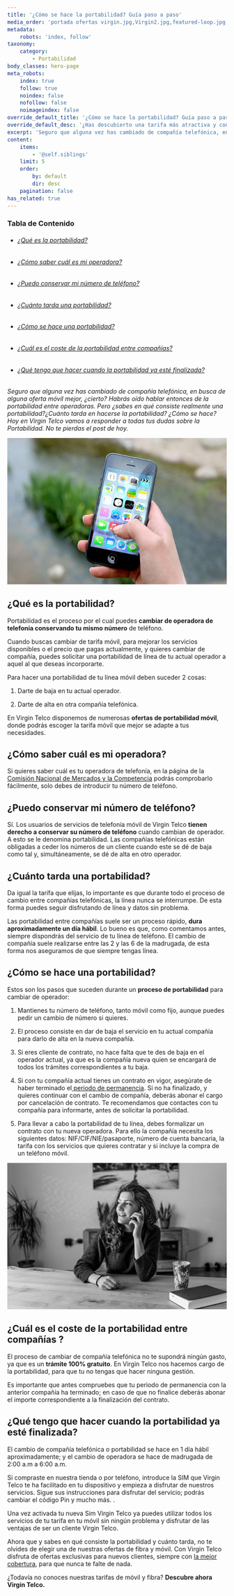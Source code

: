 ```yaml
---
title: '¿Cómo se hace la portabilidad? Guía paso a paso'
media_order: 'portada ofertas virgin.jpg,Virgin2.jpg,featured-loop.jpg,iphone.jpg,movil-chica.jpg'
metadata:
    robots: 'index, follow'
taxonomy:
    category:
        - Portabilidad
body_classes: hero-page
meta_robots:
    index: true
    follow: true
    noindex: false
    nofollow: false
    noimageindex: false
override_default_title: '¿Cómo se hace la portabilidad? Guía paso a paso'
override_default_desc: '¿Has descubierto una tarifa más atractiva y con mejor precio en otra compañía? Encuentra todas las respuestas que necesitas para convertir el proceso de portabilidad en algo sencillo, rápido y sin ningún coste.'
excerpt: 'Seguro que alguna vez has cambiado de compañía telefónica, en busca de alguna oferta móvil mejor, ¿cierto? Habrás oído hablar entonces de la portabilidad entre operadoras. Pero ¿sabes...'
content:
    items:
        - '@self.siblings'
    limit: 5
    order:
        by: default
        dir: desc
    pagination: false
has_related: true
---
```


<!-- # ¿Qué es y cuánto tarda una portabilidad? -->

<!-- <div class="mb-5"></div> -->
    
<!-- ![](Virgin2.jpg) -->

<!-- <div class="mb-5"></div> -->
### Tabla de Contenido

<div class="mb-5"></div>

<div class="links-list"></div>

* ######  <span class="magnet-link">[¿Qué es la portabilidad?](#que)</span>
* ######  <span class="magnet-link">[¿Cómo saber cuál es mi operadora?](#operadora)</span>
* ######  <span class="magnet-link">[¿Puedo conservar mi número de teléfono?](#conservar)</span>
* ######  <span class="magnet-link">[¿Cuánto tarda una portabilidad?](#cuanto)</span>
* ######  <span class="magnet-link">[¿Cómo se hace una portabilidad?](#como)</span>
* ######  <span class="magnet-link">[¿Cuál es el coste de la portabilidad entre compañias?](#companias)</span>
* ######  <span class="magnet-link">[¿Qué tengo que hacer cuando la portabilidad ya esté finalizada?](#dia)</span>

<div class="mb-5"></div>

_Seguro que alguna vez has cambiado de compañía telefónica, en busca de alguna oferta móvil mejor, ¿cierto? Habrás oído hablar entonces de la portabilidad entre operadoras. Pero ¿sabes en qué consiste realmente una portabilidad?¿Cuánto tarda en hacerse la portabilidad? ¿Cómo se hace? Hoy en Virgin Telco vamos a responder a todas tus dudas sobre la Portabilidad. No te pierdas el post de hoy._

<div class="mb-5"></div>

![](iphone.jpg)

<div class="mb-5"></div>

## <span id="que">¿Qué es la portabilidad?<span>
    
Portabilidad es el proceso por el cual puedes **cambiar de operadora de telefonía conservando tu mismo número** de teléfono.

Cuando buscas cambiar de tarifa móvil, para mejorar los servicios disponibles o el precio que pagas actualmente, y quieres cambiar de compañía, puedes solicitar una portabilidad de línea de tu actual operador a aquel al que deseas incorporarte.

Para hacer una portabilidad de tu línea móvil deben suceder 2 cosas: 
    
1. Darte de baja en tu actual operador.

2. Darte de alta en otra compañía telefónica.

En Virgin Telco disponemos de numerosas **ofertas de portabilidad móvil**, donde podrás escoger la tarifa móvil que mejor se adapte a tus necesidades.
    
<div class="mb-5"></div>    
    
## <span id="operadora">¿Cómo saber cuál es mi operadora?<span>
    
Si quieres saber cuál es tu operadora de telefonía, en la página de la [Comisión Nacional de Mercados y la Competencia](https://numeracionyoperadores.cnmc.es/portabilidad/movil) podrás comprobarlo fácilmente, solo debes de introducir tu número de teléfono.
    
<div class="mb-5"></div>    
    
## <span id="conservar">¿Puedo conservar mi número de teléfono?<span>
    
Sí. Los usuarios de servicios de telefonía móvil de Virgin Telco **tienen derecho a conservar su número de teléfono** cuando cambian de operador. A esto se le denomina portabilidad. Las compañías telefónicas están obligadas a ceder los números de un cliente cuando este se dé de baja como tal y, simultáneamente, se dé de alta en otro operador.

<div class="mb-5"></div>

## <span id="cuanto">¿Cuánto tarda una portabilidad?<span>
    
Da igual la tarifa que elijas, lo importante es que durante todo el proceso de cambio entre compañías telefónicas, la línea nunca se interrumpe. De esta forma puedes seguir disfrutando de línea y datos sin problema.  

Las portabilidad entre compañías suele ser un proceso rápido, **dura aproximadamente un día hábil**. Lo bueno es que, como comentamos antes, siempre dispondrás del servicio de tu línea de teléfono. El cambio de compañía suele realizarse entre las 2 y las 6 de la madrugada, de esta forma nos aseguramos de que siempre tengas línea.
    
<div class="mb-5"></div>    
    
## <span id="como">¿Cómo se hace una portabilidad?<span>  
    
Estos son los pasos que suceden durante un **proceso de portabilidad** para cambiar de operador:

1. Mantienes tu número de teléfono, tanto móvil como fijo, aunque puedes pedir un cambio de número si quieres.

2. El proceso consiste en dar de baja el servicio en tu actual compañía para darlo de alta en la nueva compañía.  

3. Si eres cliente de contrato, no hace falta que te des de baja en el operador actual, ya que es la compañía nueva quien se encargará de todos los trámites correspondientes a tu baja. 

4. Si con tu compañía actual tienes un contrato en vigor, asegúrate de haber terminado el[ periodo de permanencia](https://www.ofertasvirgin.es/blog/virgin-telco-apuesta-tarifas-sin-permanencia). Si no ha finalizado, y quieres continuar con el cambio de compañía, deberás abonar el cargo por cancelación de contrato. Te recomendamos que contactes con tu compañía para informarte, antes de solicitar la portabilidad.
 
5. Para llevar a cabo la portabilidad de tu línea, debes formalizar un contrato con tu nueva operadora. Para ello la compañía necesita los siguientes datos: NIF/CIF/NIE/pasaporte, número de cuenta bancaria, la tarifa con los servicios que quieres contratar y si incluye la compra de un teléfono móvil. 
    
<div class="mb-5"></div>

![](movil-chica.jpg)
    
<div class="mb-5"></div>    
    
## <span id="companias">¿Cuál es el coste de la portabilidad entre compañías ?<span> 

El proceso de cambiar de compañía telefónica no te supondrá ningún gasto, ya que es un **trámite 100% gratuito**. En Virgin Telco nos hacemos cargo de la portabilidad, para que tu no tengas que hacer ninguna gestión.
    
Es importante que antes compruebes que tu periodo de permanencia con la anterior compañía ha terminado; en caso de que no finalice deberás abonar el importe correspondiente a la finalización del contrato. 
    
<div class="mb-5"></div> 
    
## <span id="dia">¿Qué tengo que hacer cuando la portabilidad ya esté finalizada?<span>
    
El cambio de compañía telefónica o portabilidad se hace en 1 día hábil aproximadamente; y el cambio de operadora se hace de madrugada de 2:00 a.m a 6:00 a.m.

Si compraste en nuestra tienda o por teléfono, introduce la SIM que Virgin Telco te ha facilitado en tu dispositivo y empieza a disfrutar de nuestros servicios. Sigue sus instrucciones para disfrutar del servicio; podrás cambiar el código Pin y mucho más. .

Una vez activada tu nueva Sim Virgin Telco ya puedes utilizar todos los servicios de tu tarifa en tu móvil sin ningún problema y disfrutar de las ventajas de ser un cliente Virgin Telco. 

Ahora que y sabes en qué consiste la portabilidad y cuánto tarda, no te olvides de elegir una de nuestras ofertas de fibra y móvil. Con Virgin Telco disfruta de ofertas exclusivas para nuevos clientes, siempre con [la mejor cobertura](https://www.ofertasvirgin.es/blog/que-cobertura-tiene-virgin-telco-espana), para que nunca te falte de nada. 
    
¿Todavía no conoces nuestras tarifas de móvil y fibra? **Descubre ahora Virgin Telco.**
    
